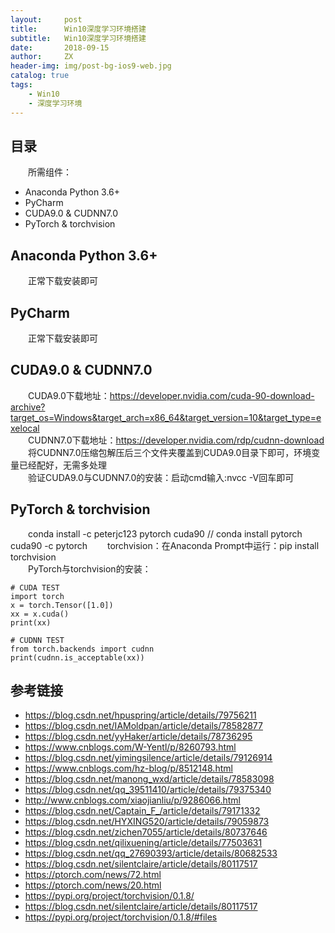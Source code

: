```yaml
---
layout:     post
title:      Win10深度学习环境搭建
subtitle:   Win10深度学习环境搭建
date:       2018-09-15
author:     ZX
header-img: img/post-bg-ios9-web.jpg
catalog: true
tags:
    - Win10
    - 深度学习环境
---
```


## 目录
&emsp;&emsp;所需组件：  

- Anaconda Python 3.6+
- PyCharm
- CUDA9.0 & CUDNN7.0
- PyTorch & torchvision

## Anaconda Python 3.6+
&emsp;&emsp;正常下载安装即可  

## PyCharm
&emsp;&emsp;正常下载安装即可  

## CUDA9.0 & CUDNN7.0
&emsp;&emsp;CUDA9.0下载地址：https://developer.nvidia.com/cuda-90-download-archive?target_os=Windows&target_arch=x86_64&target_version=10&target_type=exelocal  
&emsp;&emsp;CUDNN7.0下载地址：https://developer.nvidia.com/rdp/cudnn-download  
&emsp;&emsp;将CUDNN7.0压缩包解压后三个文件夹覆盖到CUDA9.0目录下即可，环境变量已经配好，无需多处理  
&emsp;&emsp;验证CUDA9.0与CUDNN7.0的安装：启动cmd输入:nvcc -V回车即可  

## PyTorch & torchvision
&emsp;&emsp;conda install -c peterjc123 pytorch cuda90  // conda install pytorch cuda90 -c pytorch
&emsp;&emsp;torchvision：在Anaconda Prompt中运行：pip install torchvision  
&emsp;&emsp;PyTorch与torchvision的安装：  
```
# CUDA TEST
import torch
x = torch.Tensor([1.0])
xx = x.cuda()
print(xx)
 
# CUDNN TEST
from torch.backends import cudnn
print(cudnn.is_acceptable(xx))
```

## 参考链接
- https://blog.csdn.net/hpuspring/article/details/79756211
- https://blog.csdn.net/IAMoldpan/article/details/78582877
- https://blog.csdn.net/yyHaker/article/details/78736295
- https://www.cnblogs.com/W-Yentl/p/8260793.html
- https://blog.csdn.net/yimingsilence/article/details/79126914
- https://www.cnblogs.com/hz-blog/p/8512148.html
- https://blog.csdn.net/manong_wxd/article/details/78583098
- https://blog.csdn.net/qq_39511410/article/details/79375340
- http://www.cnblogs.com/xiaojianliu/p/9286066.html
- https://blog.csdn.net/Captain_F_/article/details/79171332
- https://blog.csdn.net/HYXING520/article/details/79059873
- https://blog.csdn.net/zichen7055/article/details/80737646
- https://blog.csdn.net/qilixuening/article/details/77503631
- https://blog.csdn.net/qq_27690393/article/details/80682533
- https://blog.csdn.net/silentclaire/article/details/80117517
- https://ptorch.com/news/72.html
- https://ptorch.com/news/20.html
- https://pypi.org/project/torchvision/0.1.8/
- https://blog.csdn.net/silentclaire/article/details/80117517
- https://pypi.org/project/torchvision/0.1.8/#files
